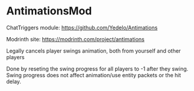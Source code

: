 # AntimationsMod
ChatTriggers module: https://github.com/Yedelo/Antimations

Modrinth site: https://modrinth.com/project/antimations

Legally cancels player swings animation, both from yourself and other players

Done by reseting the swing progress for all players to -1 after they swing. Swing progress does not affect animation/use entity packets or the hit delay.
